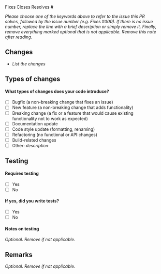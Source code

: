 Fixes Closes Resolves #

_Please choose one of the keywords above to refer to the issue this PR solves, followed by the issue number (e.g. Fixes #000). If there is no issue number, replace the line with a brief description or simply remove it. Finally, remove everything marked optional that is not applicable. Remove this note after reading._

## Changes

- _List the changes_

## Types of changes

#### What types of changes does your code introduce?

- [ ] Bugfix (a non-breaking change that fixes an issue)
- [ ] New feature (a non-breaking change that adds functionality)
- [ ] Breaking change (a fix or a feature that would cause existing functionality not to work as expected)
- [ ] Documentation update
- [ ] Code style update (formatting, renaming)
- [ ] Refactoring (no functional or API changes)
- [ ] Build-related changes
- [ ] Other: _description_ 

## Testing

#### Requires testing

- [ ] Yes
- [ ] No

#### If yes, did you write tests?

- [ ] Yes
- [ ] No

#### Notes on testing

_Optional. Remove if not applicable._

## Remarks

_Optional. Remove if not applicable._
